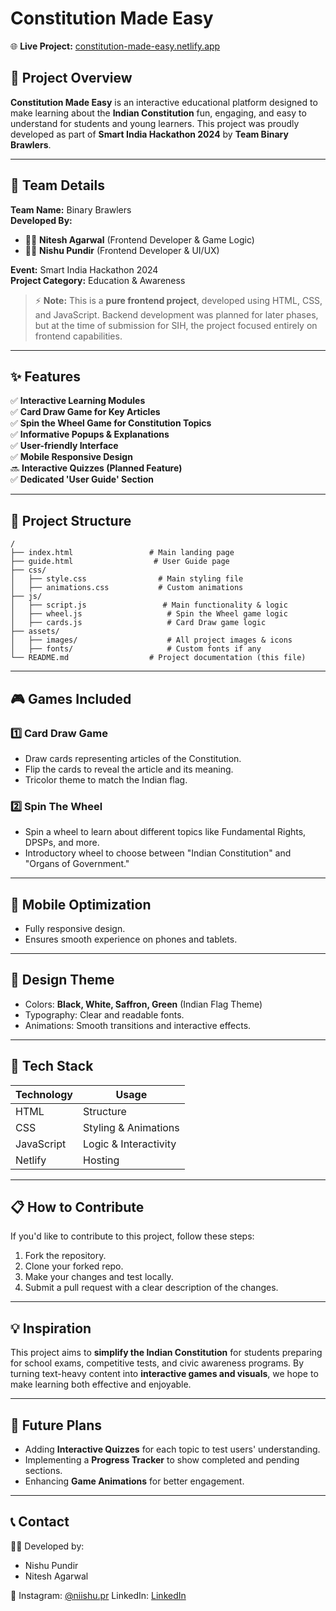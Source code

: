 
# Constitution Made Easy

🌐 **Live Project:** [constitution-made-easy.netlify.app](https://constitution-made-easy.netlify.app)

## 📖 Project Overview

**Constitution Made Easy** is an interactive educational platform designed to make learning about the **Indian Constitution** fun, engaging, and easy to understand for students and young learners. This project was proudly developed as part of **Smart India Hackathon 2024** by **Team Binary Brawlers**.

---

## 👥 Team Details

**Team Name:** Binary Brawlers  
**Developed By:**  
- 👩‍💻 **Nitesh Agarwal** (Frontend Developer & Game Logic)  
- 👩‍💻 **Nishu Pundir** (Frontend Developer & UI/UX)  

**Event:** Smart India Hackathon 2024  
**Project Category:** Education & Awareness  

> ⚡ **Note:** This is a **pure frontend project**, developed using HTML, CSS, and JavaScript. Backend development was planned for later phases, but at the time of submission for SIH, the project focused entirely on frontend capabilities.

---

## ✨ Features

✅ **Interactive Learning Modules**  
✅ **Card Draw Game for Key Articles**  
✅ **Spin the Wheel Game for Constitution Topics**  
✅ **Informative Popups & Explanations**  
✅ **User-friendly Interface**  
✅ **Mobile Responsive Design**  
🔜 **Interactive Quizzes (Planned Feature)**  
✅ **Dedicated 'User Guide' Section**

---

## 📂 Project Structure

```
/
├── index.html                 # Main landing page
├── guide.html                  # User Guide page
├── css/
│   ├── style.css                # Main styling file
│   ├── animations.css           # Custom animations
├── js/
│   ├── script.js                 # Main functionality & logic
│   ├── wheel.js                   # Spin the Wheel game logic
│   ├── cards.js                   # Card Draw game logic
├── assets/
│   ├── images/                    # All project images & icons
│   ├── fonts/                     # Custom fonts if any
└── README.md                  # Project documentation (this file)
```

---

## 🎮 Games Included

### 1️⃣ **Card Draw Game**
- Draw cards representing articles of the Constitution.
- Flip the cards to reveal the article and its meaning.
- Tricolor theme to match the Indian flag.

### 2️⃣ **Spin The Wheel**
- Spin a wheel to learn about different topics like Fundamental Rights, DPSPs, and more.
- Introductory wheel to choose between "Indian Constitution" and "Organs of Government."

---

## 📱 Mobile Optimization
- Fully responsive design.
- Ensures smooth experience on phones and tablets.

---

## 🎨 Design Theme
- Colors: **Black, White, Saffron, Green** (Indian Flag Theme)
- Typography: Clear and readable fonts.
- Animations: Smooth transitions and interactive effects.

---

## 🚀 Tech Stack

| Technology | Usage |
|------------|------|
| HTML | Structure |
| CSS | Styling & Animations |
| JavaScript | Logic & Interactivity |
| Netlify | Hosting |

---

## 📋 How to Contribute
If you'd like to contribute to this project, follow these steps:

1. Fork the repository.
2. Clone your forked repo.
3. Make your changes and test locally.
4. Submit a pull request with a clear description of the changes.

---

## 💡 Inspiration
This project aims to **simplify the Indian Constitution** for students preparing for school exams, competitive tests, and civic awareness programs. By turning text-heavy content into **interactive games and visuals**, we hope to make learning both effective and enjoyable.

---

## 🚧 Future Plans
- Adding **Interactive Quizzes** for each topic to test users' understanding.
- Implementing a **Progress Tracker** to show completed and pending sections.
- Enhancing **Game Animations** for better engagement.

---

## 📞 Contact
👩‍💻 Developed by: 
- Nishu Pundir
- Nitesh Agarwal  

📸 Instagram: [@niishu.pr](https://www.instagram.com/niishu.pr) 
    LinkedIn: [LinkedIn](https://www.linkedin.com/in/nishu-pundir-33a188336)

